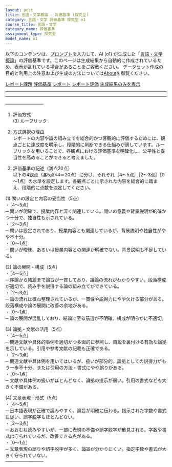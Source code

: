 ```yaml
---
layout: post
title: 言語・文学概論 - 評価基準 (探究型)
category: 言語・文学 評価基準 探究型 o1
course_title: 言語・文学
category_name: 評価基準
assignment_type: 探究型
model_name: o1
---
```


以下のコンテンツは、[プロンプト](https://github.com/takedatoshiyuki/synthetic_assignments/tree/main/generated/言語・文学/o1/prompt_評価基準-探究型.md)を入力して、AI (o1) が生成した「[言語・文学概論](/contents/言語・文学/)」の評価基準です。このページは生成結果から自動的に作成されているため、表示が乱れている場合があることをご容赦ください。
データセット作成の目的と利用上の注意および生成の方法については[About](/About)を御覧ください。

[レポート課題](../レポート課題-探究型)
[評価基準](../評価基準-探究型)
[レポート](../レポート-探究型)
[レポート評価](../レポート評価-探究型)
[生成結果のみを表示](https://github.com/takedatoshiyuki/synthetic_assignments/tree/main/generated/言語・文学/o1/評価基準-探究型.md)
  

***
***
  
────────────
1. 評価方式  
(3) ルーブリック

2. 方式選択の理由  
レポートの内容や論の組み立てを総合的かつ客観的に評価するためには、観点ごとに達成度を明示し、段階的に判断できる仕組みが適しています。ルーブリックを用いることで、各観点における評価基準を明確化し、公平性と妥当性を高めることができると考えました。

3. 評価基準の記述（満点20点）  
以下の4観点（各5点×4＝20点）に分け、それぞれ［4～5点］［2～3点］［0～1点］の水準を設定します。各観点ごとに示された内容を総合的に踏まえ、段階的に点数を決定してください。

(1) 問いの設定と内容の妥当性（5点）  
・［4～5点］  
  ─ 問いが明確で、授業内容と深く関連している。問いの意義や背景説明が的確かつ十分で、独自性も示されている。  
・［2～3点］  
  ─ 問いは設定されており、授業内容とも関連しているが、背景説明や独自性がやや不十分。  
・［0～1点］  
  ─ 問いが曖昧、あるいは授業内容との関連が明確でない。背景説明も不足している。  

(2) 論の展開・構成（5点）  
・［4～5点］  
  ─ 序論から結論まで論旨が一貫しており、議論の流れがわかりやすい。段落構成が適切で、読み手を説得する論の組み立てができている。  
・［2～3点］  
  ─ 論の流れは概ね整理されているが、一貫性や説得力にやや欠ける部分がある。段落構成や論の展開に改善の余地がある。  
・［0～1点］  
  ─ 論の展開が混乱しており、結論に至る筋道が不明確。構成が明らかに不適切。  

(3) 論拠・文献の活用（5点）  
・［4～5点］  
  ─ 関連文献や具体的事例を適切かつ多面的に参照し、自説を裏付ける有効な論拠を示している。引用や参考文献の記載も正確である。  
・［2～3点］  
  ─ 関連文献や具体例を用いてはいるが、扱いが部分的。論拠としての説得力がもう一歩不十分、または引用の方法・書式にやや誤りがある。  
・［0～1点］  
  ─ 文献や具体例の扱いがほとんどなく、論拠の提示が弱い。引用の書式なども大きく不備がある。  

(4) 文章表現・形式（5点）  
・［4～5点］  
  ─ 日本語表現が正確で読みやすく、論旨が明確に伝わる。指示された字数や書式に従い、誤字脱字もほとんどない。  
・［2～3点］  
  ─ おおむね読みやすいが、一部に表現の不備や誤字脱字が散見される。字数や書式は守られているが、改善できる点がある。  
・［0～1点］  
  ─ 文章表現の誤りや誤字脱字が多く、論旨が分かりにくい。指定字数や書式が大きく守られていない。  
────────────
